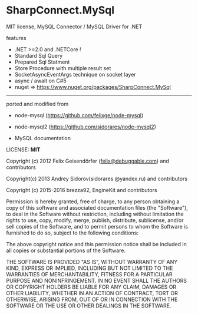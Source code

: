 # SharpConnect.MySql
MIT license, MySQL Connector / MySQL Driver for .NET

features
   
   - .NET >=2.0 and .NETCore !
   - Standard Sql Query
   - Prepared Sql Statment
   - Store Procedure with multiple result set
   - SocketAsyncEventArgs technique on socket layer
   - async / await on C#5
   - nuget => https://www.nuget.org/packages/SharpConnect.MySql

---
 ported and modified from 
 - node-mysql (https://github.com/felixge/node-mysql)
 
 - node-mysql2 (https://github.com/sidorares/node-mysql2)
 
 - MySQL documentation
 
   
LICENSE: **MIT**

  
 Copyright (c) 2012 Felix Geisendörfer (felix@debuggable.com) and contributors
  
 Copyright(c) 2013 Andrey Sidorov(sidorares @yandex.ru) and contributors
 
 Copyright (c) 2015-2016 brezza92, EngineKit  and contributors 

  
 Permission is hereby granted, free of charge, to any person obtaining a copy
 of this software and associated documentation files (the "Software"), to deal
 in the Software without restriction, including without limitation the rights
 to use, copy, modify, merge, publish, distribute, sublicense, and/or sell
 copies of the Software, and to permit persons to whom the Software is
 furnished to do so, subject to the following conditions:

 The above copyright notice and this permission notice shall be included in
 all copies or substantial portions of the Software.

 THE SOFTWARE IS PROVIDED "AS IS", WITHOUT WARRANTY OF ANY KIND, EXPRESS OR
 IMPLIED, INCLUDING BUT NOT LIMITED TO THE WARRANTIES OF MERCHANTABILITY,
 FITNESS FOR A PARTICULAR PURPOSE AND NONINFRINGEMENT. IN NO EVENT SHALL THE
 AUTHORS OR COPYRIGHT HOLDERS BE LIABLE FOR ANY CLAIM, DAMAGES OR OTHER
 LIABILITY, WHETHER IN AN ACTION OF CONTRACT, TORT OR OTHERWISE, ARISING FROM,
 OUT OF OR IN CONNECTION WITH THE SOFTWARE OR THE USE OR OTHER DEALINGS IN
 THE SOFTWARE.
  
